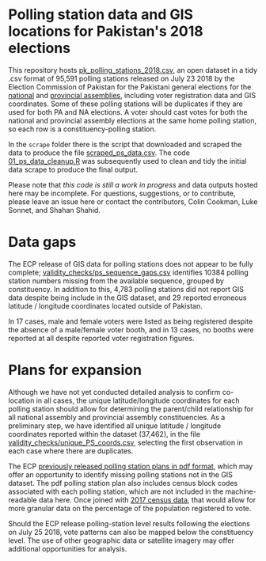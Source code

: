 # Polling station data and GIS locations for Pakistan's 2018 elections

This repository hosts [pk_polling_stations_2018.csv](https://github.com/colincookman/pakistan_polling_stations_2018/raw/master/pk_polling_stations_2018.csv), an open dataset in a tidy .csv format of 95,591 polling stations released on July 23 2018 by the Election Commission of Pakistan for the Pakistani general elections for the [national](https://www.ecp.gov.pk/frmGISPublishGE.aspx?type=NA) and [provincial assemblies](https://www.ecp.gov.pk/frmGISPublishGE.aspx?type=PA), including voter registration data and GIS coordinates. Some of these polling stations will be duplicates if they are used for both PA and NA elections. A voter should cast votes for both the national and provincial assembly elections at the same home polling station, so each row is a constituency-polling station.

In the `scrape` folder there is the script that downloaded and scraped the data to produce the file [scraped_ps_data.csv](https://github.com/colincookman/pakistan_polling_stations_2018/raw/master/scrape/scraped_ps_data.csv). The code [01_ps_data_cleanup.R](https://github.com/colincookman/pakistan_polling_stations_2018/blob/master/01_ps_data_cleanup.R) was subsequently used to clean and tidy the initial data scrape to produce the final output.

Please note that *this code is still a work in progress* and data outputs hosted here may be incomplete. For questions, suggestions, or to contribute, please leave an issue here or contact the contributors, Colin Cookman, Luke Sonnet, and Shahan Shahid.

# Data gaps
The ECP release of GIS data for polling stations does not appear to be fully complete; [validity_checks/ps_sequence_gaps.csv](https://github.com/colincookman/pakistan_polling_stations_2018/raw/master/validity_checks/ps_sequence_gaps.csv) identifies 10384 polling station numbers missing from the available sequence, grouped by constituency. In addition to this, 4,783 polling stations did not report GIS data despite being include in the GIS dataset, and 29 reported erroneous latitude / longitude coordinates located outside of Pakistan.

In 17 cases, male and female voters were listed as being registered despite the absence of a male/female voter booth, and in 13 cases, no booths were reported at all despite reported voter registration figures.

# Plans for expansion
Although we have not yet conducted detailed analysis to confirm co-location in all cases, the unique latitude/longitude coordinates for each polling station should allow for determining the parent/child relationship for all national assembly and provincial assembly constituencies. As a preliminary step, we have identified all unique latitude / longitude coordinates reported within the dataset (37,462), in the file [validity_checks/unique_PS_coords.csv](https://github.com/colincookman/pakistan_polling_stations_2018/raw/master/validity_checks/unique_PS_coords.csv), selecting the first observation in each case where there are duplicates.

The ECP [previously released polling station plans in pdf format](https://www.ecp.gov.pk/frmGenericPage.aspx?PageID=3155), which may offer an opportunity to identify missing polling stations not in the GIS dataset. The pdf polling station plan also includes census block codes associated with each polling station, which are not included in the machine-readable data here. Once joined with [2017 census data](https://github.com/colincookman/pakistan_census), that would allow for more granular data on the percentage of the population registered to vote.

Should the ECP release polling-station level results following the elections on July 25 2018, vote patterns can also be mapped below the constituency level. The use of other geographic data or satellite imagery may offer additional opportunities for analysis.